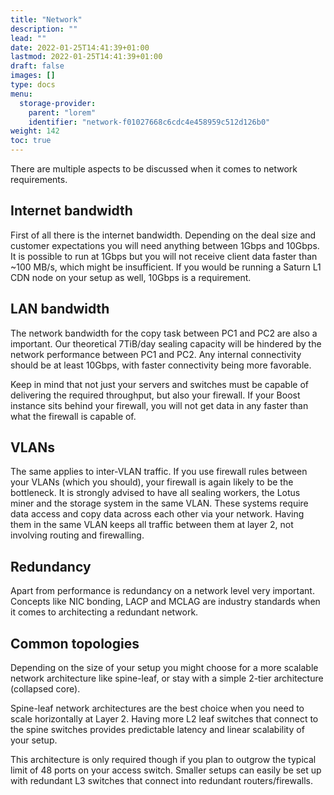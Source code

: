 ```yaml
---
title: "Network"
description: ""
lead: ""
date: 2022-01-25T14:41:39+01:00
lastmod: 2022-01-25T14:41:39+01:00
draft: false
images: []
type: docs
menu:
  storage-provider:
    parent: "lorem"
    identifier: "network-f01027668c6cdc4e458959c512d126b0"
weight: 142
toc: true
---
```


There are multiple aspects to be discussed when it comes to network requirements.

## Internet bandwidth
First of all there is the internet bandwidth. Depending on the deal size and customer expectations you will need anything between 1Gbps and 10Gbps. It is possible to run at 1Gbps but you will not receive client data faster than ~100 MB/s, which might be insufficient.
If you would be running a Saturn L1 CDN node on your setup as well, 10Gbps is a requirement.

## LAN bandwidth
The network bandwidth for the copy task between PC1 and PC2 are also a important. Our theoretical 7TiB/day sealing capacity will be hindered by the network performance between PC1 and PC2. Any internal connectivity should be at least 10Gbps, with faster connectivity being more favorable.

Keep in mind that not just your servers and switches must be capable of delivering the required throughput, but also your firewall. If your Boost instance sits behind your firewall, you will not get data in any faster than what the firewall is capable of.

## VLANs
The same applies to inter-VLAN traffic. If you use firewall rules between your VLANs (which you should), your firewall is again likely to be the bottleneck. It is strongly advised to have all sealing workers, the Lotus miner and the storage system in the same VLAN. These systems require data access and copy data across each other via your network. Having them in the same VLAN keeps all traffic between them at layer 2, not involving routing and firewalling.

## Redundancy
Apart from performance is redundancy on a network level very important. Concepts like NIC bonding, LACP and MCLAG are industry standards when it comes to architecting a redundant network.

## Common topologies
Depending on the size of your setup you might choose for a more scalable network architecture like spine-leaf, or stay with a simple 2-tier architecture (collapsed core).

Spine-leaf network architectures are the best choice when you need to scale horizontally at Layer 2. Having more L2 leaf switches that connect to the spine switches provides predictable latency and linear scalability of your setup. 

This architecture is only required though if you plan to outgrow the typical limit of 48 ports on your access switch. Smaller setups can easily be set up with redundant L3 switches that connect into redundant routers/firewalls.